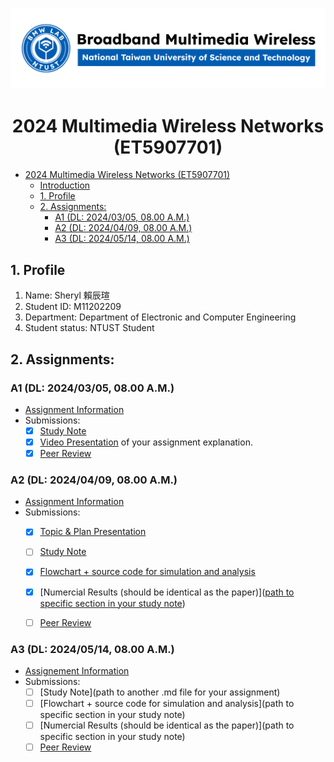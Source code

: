 ![](./assets/lab-logo.jpg)

# <center> 2024 Multimedia Wireless Networks (ET5907701) </center>

- [ 2024 Multimedia Wireless Networks (ET5907701) ](#-2024-multimedia-wireless-networks-et5907701-)
  - [Introduction](#introduction)
  - [1. Profile](#1-profile)
  - [2. Assignments:](#2-assignments)
    - [A1 (DL: 2024/03/05, 08.00 A.M.)](#a1-dl-20240305-0800-am)
    - [A2 (DL: 2024/04/09, 08.00 A.M.)](#a2-dl-20240409-0800-am)
    - [A3 (DL: 2024/05/14, 08.00 A.M.)](#a3-dl-20240514-0800-am)

## 1. Profile
1. Name: Sheryl 賴辰瑄
2. Student ID: M11202209
3. Department: Department of Electronic and Computer Engineering
4. Student status: NTUST Student

## 2. Assignments:

### A1 (DL: 2024/03/05, 08.00 A.M.)
- [Assignment Information](https://github.com/bmw-ece-ntust/multimedia-wireless-network?tab=readme-ov-file#a1-deadline-35-0800-am)
- Submissions:
  - [x] [Study Note](A1_sutdynote.md)
  - [x] [Video Presentation](https://youtu.be/2fO4ewDAJis) of your assignment explanation.
  - [x] [Peer Review](https://forms.gle/tPVAdfAc4hBiUtg88)

### A2 (DL: 2024/04/09, 08.00 A.M.)
- [Assignment Information](https://github.com/bmw-ece-ntust/multimedia-wireless-network?tab=readme-ov-file#a2-deadline-49-0800-am)
- Submissions:
  - [x] [Topic & Plan Presentation](https://docs.google.com/presentation/d/1SwACEGBQqbC-3deGir2FMBVQett9OIGmw7HxyJqC7oM/edit?usp=sharing) 
  - [ ] [Study Note](A2_sutdynote.md)
  - [x] [Flowchart + source code for simulation and analysis](https://github.com/bmw-ece-ntust/multimedia-wireless-network/blob/2024-M11202209-Sheryl/A2_studynote.md#flowchart--code)
  - [x] [Numercial Results (should be identical as the paper)]([path to specific section in your study note](https://github.com/bmw-ece-ntust/multimedia-wireless-network/blob/2024-M11202209-Sheryl/A2_studynote.md#result))
  - [ ] [Peer Review](https://forms.gle/njd22Apu7ZGTbKzJ7)


### A3 (DL: 2024/05/14, 08.00 A.M.)
- [Assignement Information](https://github.com/bmw-ece-ntust/multimedia-wireless-network?tab=readme-ov-file#a3-deadline-514-0800-am)
- Submissions:
  - [ ] [Study Note](path to another .md file for your assignment)
  - [ ] [Flowchart + source code for simulation and analysis](path to specific section in your study note)
  - [ ] [Numercial Results (should be identical as the paper)](path to specific section in your study note)
  - [ ] [Peer Review](https://forms.gle/yVtjYqxZyRgcjbeE8)
